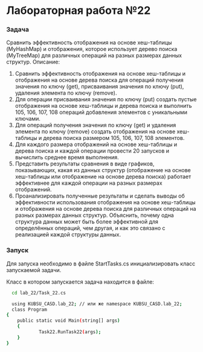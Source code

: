 # Лабораторная работа №22

### Задача
Сравнить эффективность отображения на основе хеш-таблицы (MyHashMap) и
отображения, которое использует дерево поиска (MyTreeMap) для различных операций на
разных размерах данных структур.
Описание:
1) Сравнить эффективность отображения на основе хеш-таблицы и отображения на
основе дерева поиска для операций получения значения по ключу (get),
присваивания значения по ключу (put), удаления элемента по ключу (remove).
2) Для операции присваивания значения по ключу (put) создать пустые отображения
на основе хеш-таблицы и дерева поиска и выполнить 105, 106, 107, 108 операций
добавления элементов с уникальными ключами.
3) Для операций получения значения по ключу (get) и удаления элемента по ключу
(remove) создать отображения на основе хеш-таблицы и дерева поиска размером
105, 106, 107, 108 элементов.
4) Для каждого размера отображений на основе хеш-таблицы и дерева поиска и
каждой операции провести 20 запусков и вычислить среднее время выполнения.
5) Представить результаты сравнения в виде графиков, показывающих, какая из
данных структур (отображение на основе хеш-таблицы или отображение на основе
дерева поиска) работает эффективнее для каждой операции на разных размерах
отображений.
6) Проанализировать полученные результаты и сделать выводы об эффективности
использования отображения на основе хеш-таблицы и отображения на основе
дерева поиска для различных операций на разных размерах данных структур.
Объяснить, почему одна структура данных может быть более эффективной для
определённых операций, чем другая, и как это связано с реализацией каждой
структуры данных.

### Запуск

Для запуска необходимо в файле StartTasks.cs инициализировать класс запускаемой задачи.


Класс в котором запускается задача находится в файле:

```bash
  cd lab_22/Task_22.cs
```

```bash
  using KUBSU_CASD.lab_22; // или же namespace KUBSU_CASD.lab_22;
  class Program
{
    public static void Main(string[] args)
    {
            Task22.RunTask22(args);
    }
}